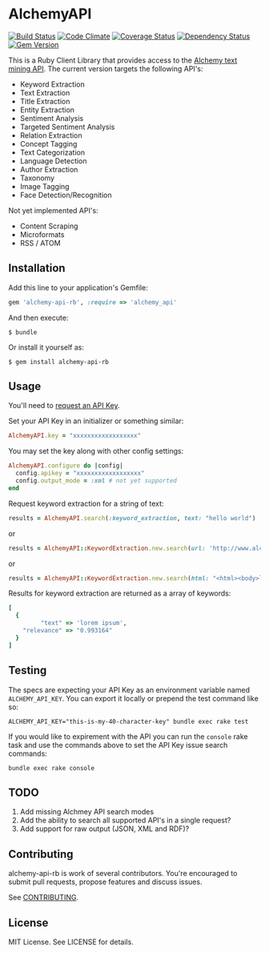 # AlchemyAPI

[![Build Status](https://secure.travis-ci.org/technekes/alchemy-api-rb.png?branch=master)](http://travis-ci.org/technekes/alchemy-api-rb)
[![Code Climate](https://codeclimate.com/github/technekes/alchemy-api-rb.png)](https://codeclimate.com/github/technekes/alchemy-api-rb)
[![Coverage Status](https://img.shields.io/coveralls/technekes/alchemy-api-rb.svg)](https://coveralls.io/r/technekes/alchemy-api-rb)
[![Dependency Status](https://gemnasium.com/connexio-labs/omniauth-connexio.png)](https://gemnasium.com/connexio-labs/omniauth-connexio)
[![Gem Version](https://badge.fury.io/rb/alchemy-api-rb.png)](http://badge.fury.io/rb/alchemy-api-rb)

This is a Ruby Client Library that provides access to the [Alchemy text mining API](http://www.alchemyapi.com/). The current version targets the following API's:

* Keyword Extraction
* Text Extraction
* Title Extraction
* Entity Extraction
* Sentiment Analysis
* Targeted Sentiment Analysis
* Relation Extraction
* Concept Tagging
* Text Categorization
* Language Detection
* Author Extraction
* Taxonomy
* Image Tagging
* Face Detection/Recognition

Not yet implemented API's:

* Content Scraping
* Microformats
* RSS / ATOM

## Installation

Add this line to your application's Gemfile:

```ruby
gem 'alchemy-api-rb', :require => 'alchemy_api'
```

And then execute:

    $ bundle

Or install it yourself as:

    $ gem install alchemy-api-rb

## Usage

You'll need to [request an API Key](http://www.alchemyapi.com/api/register.html).

Set your API Key in an initializer or something similar:

```ruby
AlchemyAPI.key = "xxxxxxxxxxxxxxxxxx"
```

You may set the key along with other config settings:

```ruby
AlchemyAPI.configure do |config|
  config.apikey = "xxxxxxxxxxxxxxxxxx"
  config.output_mode = :xml # not yet supported
end
```

Request keyword extraction for a string of text:

```ruby
results = AlchemyAPI.search(:keyword_extraction, text: "hello world")
```

or

```ruby
results = AlchemyAPI::KeywordExtraction.new.search(url: 'http://www.alchemyapi.com/')
```

or

```ruby
results = AlchemyAPI::KeywordExtraction.new.search(html: "<html><body>lorem ipsum</body></html>")
```

Results for keyword extraction are returned as a array of keywords:

```ruby
[
  {
         "text" => 'lorem ipsum',
    "relevance" => "0.993164"
  }
]
```

## Testing

The specs are expecting your API Key as an environment variable named `ALCHEMY_API_KEY`. You can export it locally or prepend the test command like so:

    ALCHEMY_API_KEY="this-is-my-40-character-key" bundle exec rake test

If you would like to expirement with the API you can run the `console` rake task and use the commands above to set the API Key issue search commands:

    bundle exec rake console

## TODO

1. Add missing Alchmey API search modes
2. Add the ability to search all supported API's in a single request?
3. Add support for raw output (JSON, XML and RDF)?

## Contributing

alchemy-api-rb is work of several contributors. You're encouraged to submit pull requests, propose features and discuss issues.

See [CONTRIBUTING](CONTRIBUTING.md).

## License

MIT License. See LICENSE for details.
